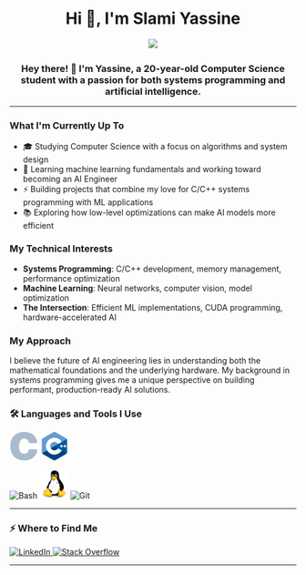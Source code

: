 <h1 align="center">Hi 👋, I'm Slami Yassine</h1>

<p align="center">
  <img src="https://tenor.com/fr/view/mr-robot-gif-5733980v.gif" width="300"/>
</p>


<h3 align="center">Hey there! 👋 I'm Yassine, a 20-year-old Computer Science student with a passion for both systems programming and artificial intelligence.
</h3>

---

<!-- ### 🧠 About Me
- 💻 I'm deeply passionate about **low-level programming** (C/C++) and how it intersects with **machine learning**.
- 🔍 I love exploring how things work under the hood — from memory to optimization.
- 🚀 Currently sharpening my skills through open-source, system programming, and algorithm challenges.
- 🌱 Constantly learning, breaking things, and rebuilding better.

--- -->

### What I'm Currently Up To
- 🎓 Studying Computer Science with a focus on algorithms and system design
- 🤖 Learning machine learning fundamentals and working toward becoming an AI Engineer
- ⚡ Building projects that combine my love for C/C++ systems programming with ML applications
- 📚 Exploring how low-level optimizations can make AI models more efficient

### My Technical Interests
- **Systems Programming**: C/C++ development, memory management, performance optimization
- **Machine Learning**: Neural networks, computer vision, model optimization
- **The Intersection**: Efficient ML implementations, CUDA programming, hardware-accelerated AI


### My Approach
I believe the future of AI engineering lies in understanding both the mathematical foundations and the underlying hardware. My background in systems programming gives me a unique perspective on building performant, production-ready AI solutions.

### 🛠️ Languages and Tools I Use
<p align="left">
  <img src="https://raw.githubusercontent.com/devicons/devicon/master/icons/c/c-original.svg" alt="C" width="50" height="50"/>
  <img src="https://raw.githubusercontent.com/devicons/devicon/master/icons/cplusplus/cplusplus-original.svg" alt="C++" width="50" height="50"/>
  <!-- <img src="https://www.vectorlogo.zone/logos/git-scm/git-scm-icon.svg" alt="Git" width="50" height="50"/>
  <img src="https://www.vectorlogo.zone/logos/gnu_bash/gnu_bash-icon.svg" alt="Bash" width="50" height="50"/>
  <img src="https://raw.githubusercontent.com/devicons/devicon/master/icons/linux/linux-original.svg" alt="Linux" width="50" height="50"/> -->
</p>


<p align="left">
	<img src="https://www.vectorlogo.zone/logos/gnu_bash/gnu_bash-icon.svg" alt="Bash" width="50" height="50"/>
	<img src="https://raw.githubusercontent.com/devicons/devicon/master/icons/linux/linux-original.svg" alt="Linux" width="50" height="50"/>
	<img src="https://www.vectorlogo.zone/logos/git-scm/git-scm-icon.svg" alt="Git" width="50" height="50"/>
</p>

---

### ⚡️ Where to Find Me
<p align="left">
  <a href="https://www.linkedin.com/in/yassine-slami-5511a2279" target="_blank">
    <img src="https://img.shields.io/badge/LinkedIn-%230077B5?style=for-the-badge&logo=linkedin&logoColor=white" alt="LinkedIn"/>
  </a>
  <a href="https://stackoverflow.com/users/27331576" target="_blank">
    <img src="https://img.shields.io/badge/StackOverflow-%23f48024?style=for-the-badge&logo=stackoverflow&logoColor=white" alt="Stack Overflow"/>
  </a>
</p>

---
